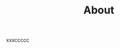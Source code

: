 ﻿---
layout: page
title: About
permalink: /about/
icon: octicon-heart
isNavItem: true
---

xxxccccc

